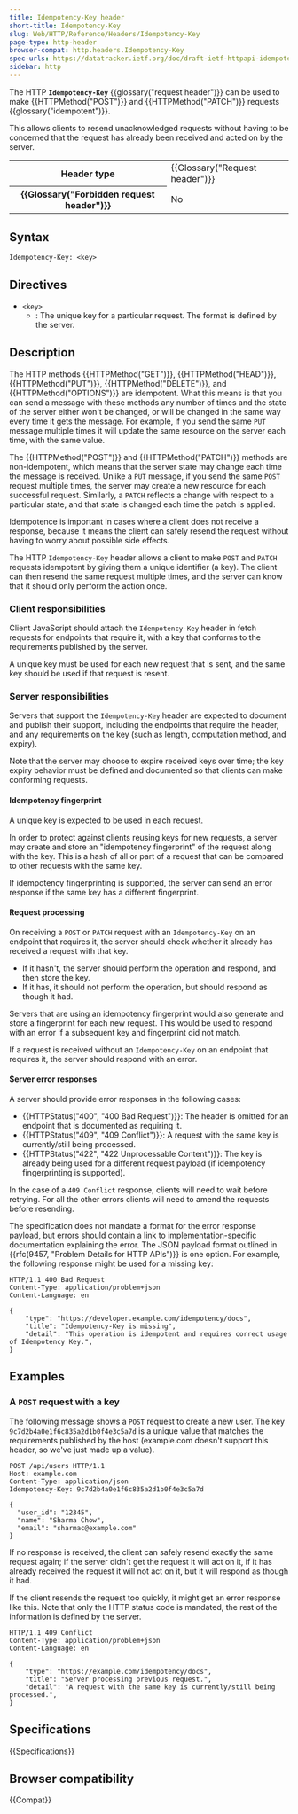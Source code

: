 ```yaml
---
title: Idempotency-Key header
short-title: Idempotency-Key
slug: Web/HTTP/Reference/Headers/Idempotency-Key
page-type: http-header
browser-compat: http.headers.Idempotency-Key
spec-urls: https://datatracker.ietf.org/doc/draft-ietf-httpapi-idempotency-key-header/
sidebar: http
---
```


The HTTP **`Idempotency-Key`** {{glossary("request header")}} can be used to make {{HTTPMethod("POST")}} and {{HTTPMethod("PATCH")}} requests {{glossary("idempotent")}}.

This allows clients to resend unacknowledged requests without having to be concerned that the request has already been received and acted on by the server.

<table class="properties">
  <tbody>
    <tr>
      <th scope="row">Header type</th>
      <td>{{Glossary("Request header")}}</td>
    </tr>
    <tr>
      <th scope="row">{{Glossary("Forbidden request header")}}</th>
      <td>No</td>
    </tr>
  </tbody>
</table>

## Syntax

```http
Idempotency-Key: <key>
```

## Directives

- `<key>`
  - : The unique key for a particular request.
    The format is defined by the server.

## Description

The HTTP methods {{HTTPMethod("GET")}}, {{HTTPMethod("HEAD")}}, {{HTTPMethod("PUT")}}, {{HTTPMethod("DELETE")}}, and {{HTTPMethod("OPTIONS")}} are idempotent.
What this means is that you can send a message with these methods any number of times and the state of the server either won't be changed, or will be changed in the same way every time it gets the message.
For example, if you send the same `PUT` message multiple times it will update the same resource on the server each time, with the same value.

The {{HTTPMethod("POST")}} and {{HTTPMethod("PATCH")}} methods are non-idempotent, which means that the server state may change each time the message is received.
Unlike a `PUT` message, if you send the same `POST` request multiple times, the server may create a new resource for each successful request.
Similarly, a `PATCH` reflects a change with respect to a particular state, and that state is changed each time the patch is applied.

Idempotence is important in cases where a client does not receive a response, because it means the client can safely resend the request without having to worry about possible side effects.

The HTTP `Idempotency-Key` header allows a client to make `POST` and `PATCH` requests idempotent by giving them a unique identifier (a key).
The client can then resend the same request multiple times, and the server can know that it should only perform the action once.

### Client responsibilities

Client JavaScript should attach the `Idempotency-Key` header in fetch requests for endpoints that require it, with a key that conforms to the requirements published by the server.

A unique key must be used for each new request that is sent, and the same key should be used if that request is resent.

### Server responsibilities

Servers that support the `Idempotency-Key` header are expected to document and publish their support, including the endpoints that require the header, and any requirements on the key (such as length, computation method, and expiry).

Note that the server may choose to expire received keys over time; the key expiry behavior must be defined and documented so that clients can make conforming requests.

#### Idempotency fingerprint

A unique key is expected to be used in each request.

In order to protect against clients reusing keys for new requests, a server may create and store an "idempotency fingerprint" of the request along with the key.
This is a hash of all or part of a request that can be compared to other requests with the same key.

If idempotency fingerprinting is supported, the server can send an error response if the same key has a different fingerprint.

#### Request processing

On receiving a `POST` or `PATCH` request with an `Idempotency-Key` on an endpoint that requires it, the server should check whether it already has received a request with that key.

- If it hasn't, the server should perform the operation and respond, and then store the key.
- If it has, it should not perform the operation, but should respond as though it had.

Servers that are using an idempotency fingerprint would also generate and store a fingerprint for each new request.
This would be used to respond with an error if a subsequent key and fingerprint did not match.

If a request is received without an `Idempotency-Key` on an endpoint that requires it, the server should respond with an error.

#### Server error responses

A server should provide error responses in the following cases:

- {{HTTPStatus("400", "400 Bad Request")}}: The header is omitted for an endpoint that is documented as requiring it.
- {{HTTPStatus("409", "409 Conflict")}}: A request with the same key is currently/still being processed.
- {{HTTPStatus("422", "422 Unprocessable Content")}}: The key is already being used for a different request payload (if idempotency fingerprinting is supported).

In the case of a `409 Conflict` response, clients will need to wait before retrying.
For all the other errors clients will need to amend the requests before resending.

The specification does not mandate a format for the error response payload, but errors should contain a link to implementation-specific documentation explaining the error.
The JSON payload format outlined in {{rfc(9457, "Problem Details for HTTP APIs")}} is one option.
For example, the following response might be used for a missing key:

```http
HTTP/1.1 400 Bad Request
Content-Type: application/problem+json
Content-Language: en

{
    "type": "https://developer.example.com/idempotency/docs",
    "title": "Idempotency-Key is missing",
    "detail": "This operation is idempotent and requires correct usage of Idempotency Key.",
}
```

## Examples

### A `POST` request with a key

The following message shows a `POST` request to create a new user.
The key `9c7d2b4a0e1f6c835a2d1b0f4e3c5a7d` is a unique value that matches the requirements published by the host (example.com doesn't support this header, so we've just made up a value).

```http
POST /api/users HTTP/1.1
Host: example.com
Content-Type: application/json
Idempotency-Key: 9c7d2b4a0e1f6c835a2d1b0f4e3c5a7d

{
  "user_id": "12345",
  "name": "Sharma Chow",
  "email": "sharmac@example.com"
}
```

If no response is received, the client can safely resend exactly the same request again; if the server didn't get the request it will act on it, if it has already received the request it will not act on it, but it will respond as though it had.

If the client resends the request too quickly, it might get an error response like this.
Note that only the HTTP status code is mandated, the rest of the information is defined by the server.

```http
HTTP/1.1 409 Conflict
Content-Type: application/problem+json
Content-Language: en

{
    "type": "https://example.com/idempotency/docs",
    "title": "Server processing previous request.",
    "detail": "A request with the same key is currently/still being processed.",
}
```

## Specifications

{{Specifications}}

## Browser compatibility

{{Compat}}

<!-- ## Browser integration -->
<!-- Firefox has a (non-standard) integration that automatically applies keys to POST requests (but not PATCH).
This is discussed in https://bugzilla.mozilla.org/show_bug.cgi?id=1991641#c6
Since this might not survive in the shipped release it is undocumented now - there is a BCD key
This hidden comment is here as a reminder when there is an update to browser status w.r.t this header.
-->
